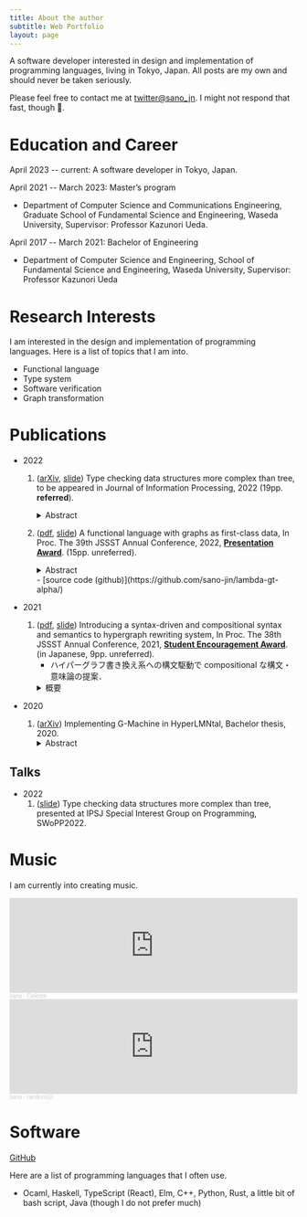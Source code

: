 ```yaml
---
title: About the author
subtitle: Web Portfolio
layout: page
---
```


A software developer interested in design and implementation of programming languages, living in Tokyo, Japan.
All posts are my own and should never be taken seriously.

Please feel free to contact me at [twitter@sano_jn](https://twitter.com/sano_jn).
I might not respond that fast, though 🙂.


# Education and Career 

April 2023 -- current: A software developer in Tokyo, Japan.

April 2021 -- March 2023: Master’s program

- Department of Computer Science and Communications Engineering,
  Graduate School of Fundamental Science and Engineering,
  Waseda University,
  Supervisor: Professor Kazunori Ueda.

April 2017 -- March 2021: Bachelor of Engineering

- Department of Computer Science and Engineering,
  School of Fundamental Science and Engineering,
  Waseda University,
  Supervisor: Professor Kazunori Ueda

# Research Interests

I am interested in the design and implementation of programming languages.
Here is a list of topics that I am into.

- Functional language
- Type system
- Software verification
- Graph transformation

# Publications

- 2022

  1. ([arXiv](https://arxiv.org/abs/2209.05149),
     [slide](./materials/pro2022.pdf))
     Type checking data structures more complex than tree,
     to be appeared in Journal of Information Processing, 2022 (19pp. **referred**).
     <details><summary>Abstract</summary><div>
       Graphs are a generalized concept that encompasses more complex data structures than trees,
       such as difference lists, doubly-linked lists, skip lists, and leaf-linked trees.
       Normally, these structures are handled with destructive assignments to heaps,
       which is opposed to a purely functional programming style and makes verification difficult.
       We propose a new
       purely functional language, \\(\lambda_{GT}\\), that handles graphs as immutable,
       first-class data structures with a pattern matching mechanism
       based on Graph Transformation and developed a new type system, \\(F_{GT}\\), for the language.
       Our approach is in contrast with the analysis of pointer manipulation programs
       using separation logic, shape analysis, etc. in that
       (i) we do not consider destructive operations
       but pattern matchings over graphs provided by the new higher-level language that
       abstract pointers and heaps away and that
       (ii) we pursue what properties can be established automatically using a rather simple typing framework.
     </div></details>

  2. ([pdf](http://jssst.or.jp/files/user/taikai/2022/papers/20-L.pdf),
     [slide](./materials/jssst2022.pdf))
     A functional language with graphs as first-class data,
     In Proc. The 39th JSSST Annual Conference, 2022,
     [**Presentation Award**](https://jssst2022.wordpress.com/).
     (15pp. unreferred).
     <details><summary>Abstract</summary><div>
       Graphs are a generalized concept that encompasses more complex data structures than trees,
       such as difference lists, doubly-linked lists, skip lists, and leaf-linked trees. Normally, these structures are handled
       with destructive assignments to heaps, as opposed to a purely functional programming style. We proposed
       a new purely functional language, λGT, that handles graphs as immutable, first-class data structures with
       a pattern matching mechanism based on Graph Transformation. Since graphs can be more complex than
       trees and require non-trivial formalism, the implementation of the language is also more complicated than
       ordinary functional languages. λGT is even more advanced than the ordinary graph transformation systems.
       We implemented a reference interpreter, a reference implementation of the language. We believe this
       is usable for further investigation, including in the design of real languages based on λGT. The interpreter
       is written in only 500 lines of OCaml code.
     </div></details>
     - [source code (github)](https://github.com/sano-jin/lambda-gt-alpha/)

- 2021
  1. ([pdf](http://jssst.or.jp/files/user/taikai/2021/papers/45-L.pdf),
     [slide](./materials/jssst2021.pdf))
     Introducing a syntax-driven and compositional syntax and semantics to hypergraph rewriting system,
     In Proc. The 38th JSSST Annual Conference, 2021,
     [**Student Encouragement Award**](https://jssst2021.wordpress.com/).
     (in Japanese, 9pp. unreferred).
     - ハイパーグラフ書き換え系への構文駆動で compositional な構文・意味論の提案．
     <details><summary>概要</summary><div>
       グラフ書換え系における一般的なハイパーグラフの定義は，頂点集合，辺集合，頂点から辺への対応とラベリング
       関数などからなり，サブグラフへのマッチングや生成はそれらへの射を用いて定義される．ただし，これは λ 計算
       や π 計算のように構文駆動な意味論とは言い難い．そこで，本研究ではグラフ書き換えに基づく計算モデル Flat
       LMNtal にプロセス代数における名前の隠蔽の構文・意味論を組み込むことで，ハイパーグラフ書き換え系の構文駆
       動で compositional な構文・意味論を提案する．また，さらにこの上でいくつかの性質について証明を行い，その
       妥当性を確認した．
     </div></details>
- 2020
  1. ([arXiv](https://arxiv.org/abs/2103.14698))
     Implementing G-Machine in HyperLMNtal, Bachelor thesis, 2020.
     <details><summary>Abstract</summary><div>
       Since language processing systems generally allocate/discard memory with complex reference relationships,
       including circular and indirect references,
       their implementation is often not trivial.
       Here, the allocated memory and the references can be abstracted to the labeled vertices and edges of a graph.
       And there exists a graph rewriting language,
       a programming language or a calculation model that can handle graph intuitively,
       safely and efficiently.
       Therefore, 
       the implementation of a language processing system can be highly expected as an application field of graph rewriting language.
       To show this, in this research,
       we implemented G-machine, the virtual machine for lazy evaluation,
       in hypergraph rewriting language, HyperLMNtal.
     </div></details>

## Talks

- 2022
  1. ([slide](./materials/pro2022.pdf))
     Type checking data structures more complex than tree,
     presented at IPSJ Special Interest Group on Programming, SWoPP2022.

# Music

I am currently into creating music.

<iframe width="100%" height="166" scrolling="no" frameborder="no" allow="autoplay" src="https://w.soundcloud.com/player/?url=https%3A//api.soundcloud.com/tracks/1323459022&color=%23ff5500&auto_play=false&hide_related=false&show_comments=true&show_user=true&show_reposts=false&show_teaser=true"></iframe><div style="font-size: 10px; color: #cccccc;line-break: anywhere;word-break: normal;overflow: hidden;white-space:
nowrap;text-overflow: ellipsis; font-family: Interstate,Lucida Grande,Lucida Sans Unicode,Lucida Sans,Garuda,Verdana,Tahoma,sans-serif;font-weight: 100;"><a href="https://soundcloud.com/sano2" title="sano" target="_blank" style="color: #cccccc; text-decoration: none;">sano</a> · <a href="https://soundcloud.com/sano2/celeste" title="Celeste" target="_blank" style="color: #cccccc; text-decoration: none;">Celeste</a></div>
<iframe width="100%" height="166" scrolling="no" frameborder="no" allow="autoplay" src="https://w.soundcloud.com/player/?url=https%3A//api.soundcloud.com/tracks/1318510963&color=%23ff5500&auto_play=false&hide_related=false&show_comments=true&show_user=true&show_reposts=false&show_teaser=true"></iframe><div style="font-size: 10px; color: #cccccc;line-break: anywhere;word-break: normal;overflow: hidden;white-space:
nowrap;text-overflow: ellipsis; font-family: Interstate,Lucida Grande,Lucida Sans Unicode,Lucida Sans,Garuda,Verdana,Tahoma,sans-serif;font-weight: 100;"><a href="https://soundcloud.com/sano2" title="sano" target="_blank" style="color: #cccccc; text-decoration: none;">sano</a> · <a href="https://soundcloud.com/sano2/random10" title="random10" target="_blank" style="color: #cccccc; text-decoration: none;">random10</a></div>

# Software

[GitHub](https://github.com/sano-jin)

Here are a list of programming languages that I often use.

- Ocaml, Haskell, TypeScript (React), Elm, C++, Python, Rust, a little bit of bash script, Java (though I do not prefer much)
